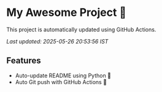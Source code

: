 # My Awesome Project 🚀

This project is automatically updated using GitHub Actions.

_Last updated: 2025-05-26 20:53:56 IST_

## Features
- Auto-update README using Python 🐍
- Auto Git push with GitHub Actions 🤖
